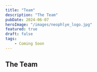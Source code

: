 ```yaml
---
title: "Team"
description: "The Team"
pubDate: 2024-06-07
heroImage: "/images/neophlye_logo.jpg"
featured: true
draft: false
tags:
    - Coming Soon
---
```


## The Team